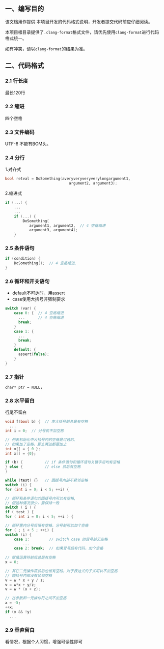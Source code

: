 ## 一、编写目的

该文档用作提供 本项目开发的代码格式说明，开发者提交代码前应仔细阅读。

本项目根目录提供了`.clang-format`格式文件，请优先使用`clang-format`进行代码格式统一。

如有冲突，请以`clang-format`的结果为准。

## 二、代码格式

### 2.1 行长度

最长120行

### 2.2 缩进

四个空格

### 2.3 文件编码

UTF-8 不能有BOM头。

### 2.4 分行

1.对齐式

```c
bool retval = DoSomething(averyveryveryverylongargument1,
                             argument2, argument3);
```

2.缩进式

```c
if (...) {
    ...
    ...
    if (...) {
        DoSomething(
           argument1, argument2,  // 4 空格缩进
           argument3, argument4);
    }
```

### 2.5 条件语句

```c
if (condition) {
    DoSomething();  // 4 空格缩进.
}
```

### 2.6 循环和开关语句

- default不可达时，用assert
- case使用大括号非强制要求

```c
switch (var) {
    case 0: {  // 4 空格缩进
      ...      // 4 空格缩进
      break;
    }
    case 1: {
      ...
      break;
    }
    default: {
      assert(false);
    }
}
```

### 2.7 指针

```
char* ptr = NULL;
```

### 2.8  水平留白

行尾不留白

```c
void f(bool b) {  // 左大括号前总是有空格
  ...
int i = 0;  // 分号前不加空格

// 列表初始化中大括号内的空格是可选的，
// 如果加了空格，那么两边都要加上
int x[] = { 0 };
int x[] = {0};

if (b) {          // if 条件语句和循环语句关键字后均有空格
} else {          // else 前后有空格
}

while (test) {}   // 圆括号内部不紧邻空格
switch (i) {
for (int i = 0; i < 5; ++i) {

// 循环和条件语句的圆括号内可以有空格,
// 但这种情况很少，要保持一致
switch ( i ) {
if ( test ) {
for ( int i = 0; i < 5; ++i ) {

// 循环里内分号后恒有空格，分号前可以加个空格
for ( ; i < 5 ; ++i) {
switch (i) {
    case 1:         // switch case 的冒号前无空格
        ...
    case 2: break;  // 如果冒号后有代码，加个空格
  
// 赋值运算符前后总是有空格
x = 0;

// 其它二元操作符前后也恒有空格，对于表达式的子式可以不加空格
// 圆括号内部没有紧邻空格
v = w * x + y / z;
v = w*x + y/z;
v = w * (x + z);

// 在参数和一元操作符之间不加空格
x = -5;
++x;
if (x && !y)
  ...
```

### 2.9  垂直留白

看情况，根据个人习惯，增强可读性即可
